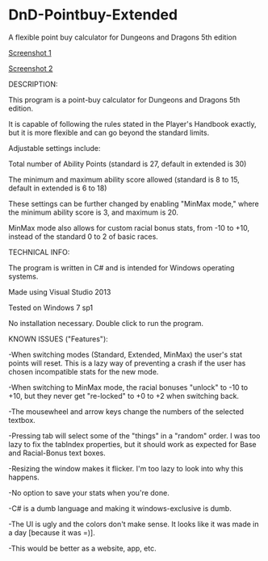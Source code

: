 # DnD-Pointbuy-Extended
A flexible point buy calculator for Dungeons and Dragons 5th edition


[Screenshot 1](https://github.com/DrHemroid/DnD-Pointbuy-Extended/blob/master/DnD%20Point%20Buy/DnD%20Point%20Buy/screenshots/screenshot_main.png)

[Screenshot 2](https://github.com/DrHemroid/DnD-Pointbuy-Extended/blob/master/DnD%20Point%20Buy/DnD%20Point%20Buy/screenshots/screenshot_infotab.png)


DESCRIPTION:

This program is a point-buy calculator for Dungeons and Dragons 5th edition.

It is capable of following the rules stated in the Player's Handbook exactly, but it is more flexible and can go beyond the standard limits.


Adjustable settings include:

Total number of Ability Points (standard is 27, default in extended is 30)

The minimum and maximum ability score allowed (standard is 8 to 15, default in extended is 6 to 18)


These settings can be further changed by enabling "MinMax mode," where the minimum ability score is 3, and maximum is 20.

MinMax mode also allows for custom racial bonus stats, from -10 to +10, instead of the standard 0 to 2 of basic races.


TECHNICAL INFO:

The program is written in C# and is intended for Windows operating systems.

Made using Visual Studio 2013

Tested on Windows 7 sp1

No installation necessary. Double click to run the program.



KNOWN ISSUES ("Features"):

-When switching modes (Standard, Extended, MinMax) the user's stat points will reset. This is a lazy way of preventing a crash if the user has chosen incompatible stats for the new mode.

-When switching to MinMax mode, the racial bonuses "unlock" to -10 to +10, but they never get "re-locked" to +0 to +2 when switching back.

-The mousewheel and arrow keys change the numbers of the selected textbox.

-Pressing tab will select some of the "things" in a "random" order. I was too lazy to fix the tabIndex properties, but it should work as expected for Base and Racial-Bonus text boxes.

-Resizing the window makes it flicker. I'm too lazy to look into why this happens.

-No option to save your stats when you're done.

-C# is a dumb language and making it windows-exclusive is dumb.

-The UI is ugly and the colors don't make sense. It looks like it was made in a day [because it was =)].

-This would be better as a website, app, etc.


